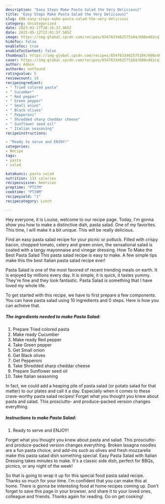 ```yaml
---
description: "Easy Steps Make Pasta Salad the Very Delicious}"
title: "Easy Steps Make Pasta Salad the Very Delicious}"
slug: 608-easy-steps-make-pasta-salad-the-very-delicious
category: Uncategorized
date: 2023-02-17T20:16:37.965Z
date: 2023-05-12T22:01:57.505Z
image: https://img-global.cpcdn.com/recipes/6547633462575104/680x482cq70/pasta-salad-recipe-main-photo.jpg
hideToc: false
enableToc: true
enableTocContent: false
thumbnail: https://img-global.cpcdn.com/recipes/6547633462575104/680x482cq70/pasta-salad-recipe-main-photo.jpg
cover: https://img-global.cpcdn.com/recipes/6547633462575104/680x482cq70/pasta-salad-recipe-main-photo.jpg
author: Admin
authorAv: notfound
ratingvalue: 5
reviewcount: 18
recipeingredient:
- " Tried colored pasta"
- " Cucumber"
- " Red pepper"
- " Green pepper"
- " Small onion"
- " Black olives"
- " Pepperoni"
- " Shredded sharp cheddar cheese"
- " Sunflower seed oil"
- " Italian seasoning"
recipeinstructions:

- "Ready to serve and ENJOY!"
categories:
- Recipe
tags:
- pasta
- salad

katakunci: pasta salad 
nutrition: 133 calories
recipecuisine: American
preptime: "PT27M"
cooktime: "PT39M"
recipeyield: "1"
recipecategory: Lunch

---
```



Hey everyone, it is Louise, welcome to our recipe page. Today, I'm gonna show you how to make a distinctive dish, pasta salad. One of my favorites. This time, I will make it a bit unique. This will be really delicious.

Find an easy pasta salad recipe for your picnic or potluck. Filled with crispy bacon, chopped tomato, celery and green onion, the sensational salad is coated with a tangy mayonnaise and vinegar dressing. How To Make the Best Pasta Salad This pasta salad recipe is easy to make. A few simple tips make this the best Italian pasta salad recipe ever!

Pasta Salad is one of the most favored of recent trending meals on earth. It is enjoyed by millions every day. It is simple, it is quick, it tastes yummy. They're fine and they look fantastic. Pasta Salad is something that I have loved my whole life.


To get started with this recipe, we have to first prepare a few components. You can have pasta salad using 10 ingredients and 0 steps. Here is how you can achieve that.

<!--inarticleads1-->

##### The ingredients needed to make Pasta Salad:

1. Prepare  Tried colored pasta
1. Make ready  Cucumber
1. Make ready  Red pepper
1. Take  Green pepper
1. Get  Small onion
1. Get  Black olives
1. Get  Pepperoni
1. Take  Shredded sharp cheddar cheese
1. Prepare  Sunflower seed oil
1. Take  Italian seasoning


In fact, we could add a heaping pile of pasta salad (or potato salad for that matter) to our plates and call it a day. Especially when it comes to these crave-worthy pasta salad recipes! Forget what you thought you knew about pasta and salad. This prosciutto- and produce-packed version changes everything. 

<!--inarticleads2-->

##### Instructions to make Pasta Salad:


1. Ready to serve and ENJOY!

Forget what you thought you knew about pasta and salad. This prosciutto- and produce-packed version changes everything. Broken lasagna noodles are a fun pasta choice, and add-ins such as olives and fresh mozzarella make this pasta salad dish something special. Easy Pasta Salad with Italian Dressing takes minutes to make. It&#39;s a classic side dish, perfect for BBQs, picnics, or any night of the week! 

So that is going to wrap it up for this special food pasta salad recipe. Thanks so much for your time. I'm confident that you can make this at home. There is gonna be interesting food at home recipes coming up. Don't forget to save this page in your browser, and share it to your loved ones, colleague and friends. Thanks again for reading. Go on get cooking!

